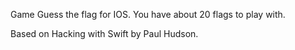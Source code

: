 Game Guess the flag for IOS. You have about 20 flags to play with. 

Based on Hacking with Swift by Paul Hudson.
